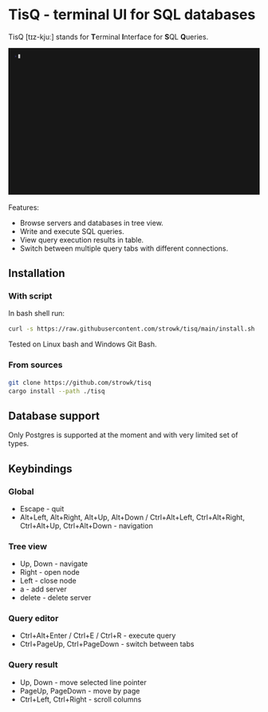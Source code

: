 # TisQ - terminal UI for SQL databases

TisQ [tɪz-kjuː] stands for **T**erminal **I**nterface for **S**QL **Q**ueries.

!["gif recording"](./vhs/base.gif)

Features:
- Browse servers and databases in tree view.
- Write and execute SQL queries.
- View query execution results in table.
- Switch between multiple query tabs with different connections.

## Installation

### With script

In bash shell run:

```bash
curl -s https://raw.githubusercontent.com/strowk/tisq/main/install.sh | bash
```

Tested on Linux bash and Windows Git Bash.

### From sources

```bash
git clone https://github.com/strowk/tisq
cargo install --path ./tisq
```

## Database support

Only Postgres is supported at the moment and with very limited set of types.

## Keybindings

### Global

- Escape - quit
- Alt+Left, Alt+Right, Alt+Up, Alt+Down / Ctrl+Alt+Left, Ctrl+Alt+Right, Ctrl+Alt+Up, Ctrl+Alt+Down - navigation

### Tree view

- Up, Down - navigate
- Right - open node
- Left - close node
- a - add server
- delete - delete server

### Query editor

- Ctrl+Alt+Enter / Ctrl+E / Ctrl+R - execute query
- Ctrl+PageUp, Ctrl+PageDown - switch between tabs


### Query result

- Up, Down - move selected line pointer
- PageUp, PageDown - move by page
- Ctrl+Left, Ctrl+Right - scroll columns
